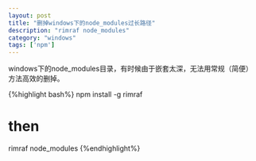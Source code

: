 ```yaml
---
layout: post
title: "删掉windows下的node_modules过长路径"
description: "rimraf node_modules"
category: "windows"
tags: ['npm']
---
```


windows下的node_modules目录，有时候由于嵌套太深，无法用常规（简便）方法高效的删掉。

{%highlight bash%}
npm install -g rimraf

# then
rimraf node_modules
{%endhighlight%}
